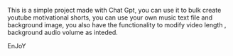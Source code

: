 This is a simple project made with Chat Gpt, you can use it to bulk create youtube motivational shorts, you can use your own music text file and background image, you also have the  functionality to modify video length , background audio volume as inteded. 


EnJoY
